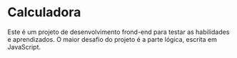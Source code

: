 # Calculadora
Este é um projeto de desenvolvimento frond-end para testar as habilidades e aprendizados.
O maior desafio do projeto é a parte lógica, escrita em JavaScript.
